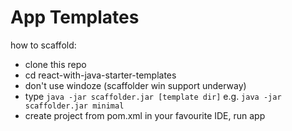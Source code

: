 # App Templates

how to scaffold:

* clone this repo
* cd react-with-java-starter-templates
* don't use windoze (scaffolder win support underway)
* type `java -jar scaffolder.jar [template dir]` e.g. `java -jar scaffolder.jar minimal`
* create project from pom.xml in your favourite IDE, run app 
